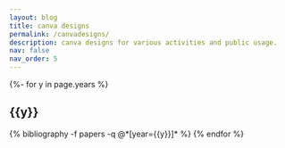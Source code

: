 ```yaml
---
layout: blog
title: canva designs
permalink: /canvadesigns/
description: canva designs for various activities and public usage.
nav: false
nav_order: 5
---
```

<!-- _pages/canvadesigns.md -->
<div class="publications">

{%- for y in page.years %}
  <h2 class="year">{{y}}</h2>
  {% bibliography -f papers -q @*[year={{y}}]* %}
{% endfor %}

</div>
